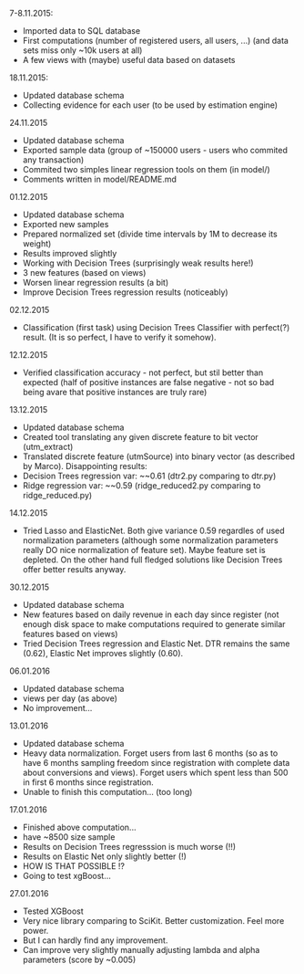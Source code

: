 7-8.11.2015:
- Imported data to SQL database
- First computations (number of registered users, all users, ...) (and data sets miss only ~10k users at all)
- A few views with (maybe) useful data based on datasets

18.11.2015:
- Updated database schema
- Collecting evidence for each user (to be used by estimation engine)

24.11.2015
- Updated database schema
- Exported sample data (group of ~150000 users - users who commited any transaction)
- Commited two simples linear regression tools on them (in model/)
- Comments written in model/README.md

01.12.2015
- Updated database schema
- Exported new samples
- Prepared normalized set (divide time intervals by 1M to decrease its weight)
- Results improved slightly
- Working with Decision Trees (surprisingly weak results here!)
- 3 new features (based on views)
- Worsen linear regression results (a bit)
- Improve Decision Trees regression results (noticeably)

02.12.2015
- Classification (first task) using Decision Trees Classifier with perfect(?) result. (It is so perfect, I have to verify it somehow).

12.12.2015
- Verified classification accuracy - not perfect, but stil better than expected (half of positive instances are false negative - not so bad being avare that positive instances are truly rare)

13.12.2015
- Updated database schema
- Created tool translating any given discrete feature to bit vector (utm_extract)
- Translated discrete feature (utmSource) into binary vector (as described by Marco). Disappointing results:
- Decision Trees regression var: ~~0.61 (dtr2.py comparing to dtr.py)
- Ridge regression var: ~~0.59 (ridge_reduced2.py comparing to ridge_reduced.py)

14.12.2015
- Tried Lasso and ElasticNet. Both give variance 0.59 regardles of used normalization parameters (although some normalization parameters really DO nice normalization of feature set). Maybe feature set is depleted. On the other hand full fledged solutions like Decision Trees offer better results anyway.

30.12.2015
- Updated database schema
- New features based on daily revenue in each day since register (not enough disk space to make computations required to generate similar features based on views)
- Tried Decision Trees regression and Elastic Net. DTR remains the same (0.62), Elastic Net improves slightly (0.60).

06.01.2016
- Updated database schema
- views per day (as above)
- No improvement...

13.01.2016
- Updated database schema
- Heavy data normalization. Forget users from last 6 months (so as to have 6 months sampling freedom since registration with complete data about conversions and views). Forget users which spent less than 500 in first 6 months since registration.
- Unable to finish this computation... (too long)

17.01.2016
- Finished above computation...
- have ~8500 size sample
- Results on Decision Trees regresssion is much worse (!!)
- Results on Elastic Net only slightly better (!)
- HOW IS THAT POSSIBLE !?
- Going to test xgBoost...

27.01.2016
- Tested XGBoost
- Very nice library comparing to SciKit. Better customization. Feel more power.
- But I can hardly find any improvement.
- Can improve very slightly manually adjusting lambda and alpha parameters (score by ~0.005)

